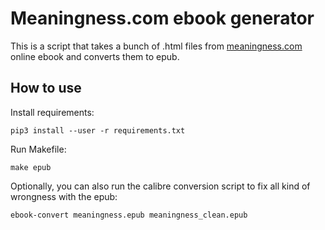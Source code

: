 # Meaningness.com ebook generator

This is a script that takes a bunch of .html files from [meaningness.com](https://meaningness.com/) online ebook and converts them to epub.

## How to use

Install requirements:

    pip3 install --user -r requirements.txt

Run Makefile:

    make epub

Optionally, you can also run the calibre conversion script to fix all kind of wrongness with the epub:

    ebook-convert meaningness.epub meaningness_clean.epub
